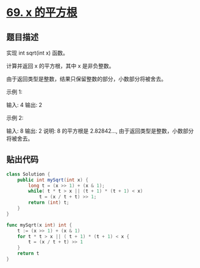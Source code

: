 # [69. x 的平方根](https://leetcode-cn.com/problems/sqrtx/)

## 题目描述

实现 int sqrt(int x) 函数。

计算并返回 x 的平方根，其中 x 是非负整数。

由于返回类型是整数，结果只保留整数的部分，小数部分将被舍去。

示例 1:

输入: 4
输出: 2

示例 2:

输入: 8
输出: 2
说明: 8 的平方根是 2.82842..., 
     由于返回类型是整数，小数部分将被舍去。

## 贴出代码
```java
class Solution {
    public int mySqrt(int x) {
        long t = (x >> 1) + (x & 1);
        while( t * t > x || (t + 1) * (t + 1) < x)
            t = (x / t + t) >> 1;
        return (int) t;
    }
}
```

```go
func mySqrt(x int) int {
    t := (x >> 1) + (x & 1)
	for t * t > x || ( t + 1) * (t + 1) < x {
		t = (x / t + t) >> 1
	}
	return t
}
```
